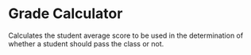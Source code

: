 # Grade Calculator

Calculates the student average score to be used in the determination of whether a student should pass the class or not.